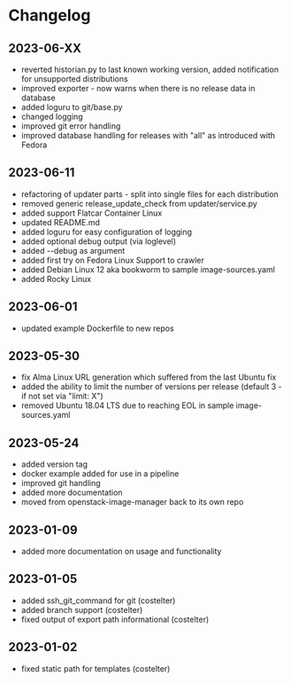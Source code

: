 # Changelog

## 2023-06-XX

- reverted historian.py to last known working version, added notification for unsupported distributions
- improved exporter - now warns when there is no release data in database
- added loguru to git/base.py
- changed logging
- improved git error handling
- improved database handling for releases with "all" as introduced with Fedora

## 2023-06-11
- refactoring of updater parts - split into single files for each distribution
- removed generic release_update_check from updater/service.py
- added support Flatcar Container Linux
- updated README.md
- added loguru for easy configuration of logging
- added optional debug output (via loglevel)
- added --debug as argument
- added first try on Fedora Linux Support to crawler
- added Debian Linux 12 aka bookworm to sample image-sources.yaml
- added Rocky Linux

## 2023-06-01
- updated example Dockerfile to new repos

## 2023-05-30

- fix Alma Linux URL generation which suffered from the last Ubuntu fix
- added the ability to limit the number of versions per release (default 3 - if not set via "limit: X")
- removed Ubuntu 18.04 LTS due to reaching EOL in sample image-sources.yaml

## 2023-05-24

- added version tag
- docker example added for use in a pipeline
- improved git handling
- added more documentation
- moved from openstack-image-manager back to its own repo

## 2023-01-09

- added more documentation on usage and functionality

## 2023-01-05

- added ssh_git_command for git (costelter)
- added branch support (costelter)
- fixed output of export path informational (costelter)

## 2023-01-02

- fixed static path for templates (costelter)

